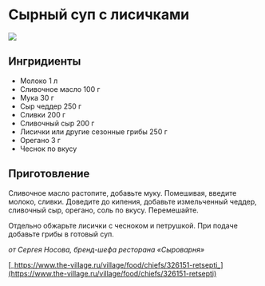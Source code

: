 # Сырный суп с лисичками

![](https://i.pinimg.com/564x/bf/d3/e8/bfd3e86963d725672df069ae6c0b1cad.jpg)

## Ингридиенты

* Молоко 1 л
* Сливочное масло 100 г
* Мука 30 г
* Сыр чеддер 250 г
* Сливки 200 г
* Сливочный сыр 200 г
* Лисички или другие сезонные грибы 250 г
* Орегано 3 г
* Чеснок по вкусу

## Приготовление

Сливочное масло растопите, добавьте муку. Помешивая, введите молоко, сливки. Доведите до кипения, добавьте измельченный чеддер, сливочный сыр, орегано, соль по вкусу. Перемешайте.

Отдельно обжарьте лисички с чесноком и петрушкой. При подаче добавьте грибы в готовый суп.

_от Сергея Носова, бренд-шефа ресторана «Сыроварня»_

[_https://www.the-village.ru/village/food/chiefs/326151-retsepti_](https://www.the-village.ru/village/food/chiefs/326151-retsepti)

